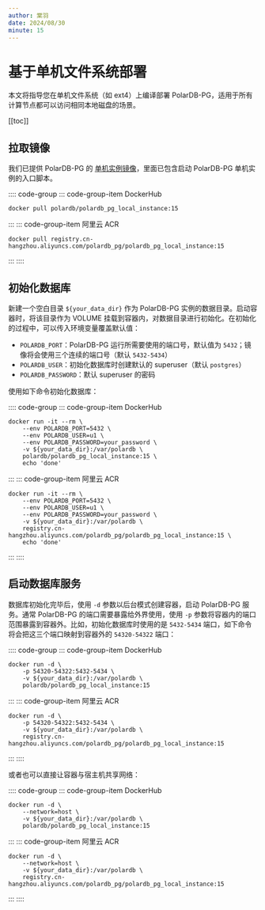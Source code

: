 ```yaml
---
author: 棠羽
date: 2024/08/30
minute: 15
---
```


# 基于单机文件系统部署

<ArticleInfo :frontmatter=$frontmatter></ArticleInfo>

本文将指导您在单机文件系统（如 ext4）上编译部署 PolarDB-PG，适用于所有计算节点都可以访问相同本地磁盘的场景。

[[toc]]

## 拉取镜像

我们已提供 PolarDB-PG 的 [单机实例镜像](https://hub.docker.com/r/polardb/polardb_pg_local_instance/tags)，里面已包含启动 PolarDB-PG 单机实例的入口脚本。

:::: code-group
::: code-group-item DockerHub

```bash:no-line-numbers
docker pull polardb/polardb_pg_local_instance:15
```

:::
::: code-group-item 阿里云 ACR

```bash:no-line-numbers
docker pull registry.cn-hangzhou.aliyuncs.com/polardb_pg/polardb_pg_local_instance:15
```

:::
::::

## 初始化数据库

新建一个空白目录 `${your_data_dir}` 作为 PolarDB-PG 实例的数据目录。启动容器时，将该目录作为 VOLUME 挂载到容器内，对数据目录进行初始化。在初始化的过程中，可以传入环境变量覆盖默认值：

- `POLARDB_PORT`：PolarDB-PG 运行所需要使用的端口号，默认值为 `5432`；镜像将会使用三个连续的端口号（默认 `5432-5434`）
- `POLARDB_USER`：初始化数据库时创建默认的 superuser（默认 `postgres`）
- `POLARDB_PASSWORD`：默认 superuser 的密码

使用如下命令初始化数据库：

:::: code-group
::: code-group-item DockerHub

```bash:no-line-numbers
docker run -it --rm \
    --env POLARDB_PORT=5432 \
    --env POLARDB_USER=u1 \
    --env POLARDB_PASSWORD=your_password \
    -v ${your_data_dir}:/var/polardb \
    polardb/polardb_pg_local_instance:15 \
    echo 'done'
```

:::
::: code-group-item 阿里云 ACR

```bash:no-line-numbers
docker run -it --rm \
    --env POLARDB_PORT=5432 \
    --env POLARDB_USER=u1 \
    --env POLARDB_PASSWORD=your_password \
    -v ${your_data_dir}:/var/polardb \
    registry.cn-hangzhou.aliyuncs.com/polardb_pg/polardb_pg_local_instance:15 \
    echo 'done'
```

:::
::::

## 启动数据库服务

数据库初始化完毕后，使用 `-d` 参数以后台模式创建容器，启动 PolarDB-PG 服务。通常 PolarDB-PG 的端口需要暴露给外界使用，使用 `-p` 参数将容器内的端口范围暴露到容器外。比如，初始化数据库时使用的是 `5432-5434` 端口，如下命令将会把这三个端口映射到容器外的 `54320-54322` 端口：

:::: code-group
::: code-group-item DockerHub

```bash:no-line-numbers
docker run -d \
    -p 54320-54322:5432-5434 \
    -v ${your_data_dir}:/var/polardb \
    polardb/polardb_pg_local_instance:15
```

:::
::: code-group-item 阿里云 ACR

```bash:no-line-numbers
docker run -d \
    -p 54320-54322:5432-5434 \
    -v ${your_data_dir}:/var/polardb \
    registry.cn-hangzhou.aliyuncs.com/polardb_pg/polardb_pg_local_instance:15
```

:::
::::

或者也可以直接让容器与宿主机共享网络：

:::: code-group
::: code-group-item DockerHub

```bash:no-line-numbers
docker run -d \
    --network=host \
    -v ${your_data_dir}:/var/polardb \
    polardb/polardb_pg_local_instance:15
```

:::
::: code-group-item 阿里云 ACR

```bash:no-line-numbers
docker run -d \
    --network=host \
    -v ${your_data_dir}:/var/polardb \
    registry.cn-hangzhou.aliyuncs.com/polardb_pg/polardb_pg_local_instance:15
```

:::
::::
